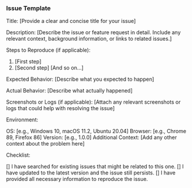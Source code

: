 ### Issue Template

Title:
[Provide a clear and concise title for your issue]

Description:
[Describe the issue or feature request in detail. Include any relevant context, background information, or links to related issues.]

Steps to Reproduce (if applicable):

1. [First step]
2. [Second step]
   [And so on...]

Expected Behavior:
[Describe what you expected to happen]

Actual Behavior:
[Describe what actually happened]

Screenshots or Logs (if applicable):
[Attach any relevant screenshots or logs that could help with resolving the issue]

Environment:

OS: [e.g., Windows 10, macOS 11.2, Ubuntu 20.04]
Browser: [e.g., Chrome 89, Firefox 86]
Version: [e.g., 1.0.0]
Additional Context:
[Add any other context about the problem here]

Checklist:

[] I have searched for existing issues that might be related to this one.
[] I have updated to the latest version and the issue still persists.
[] I have provided all necessary information to reproduce the issue.
